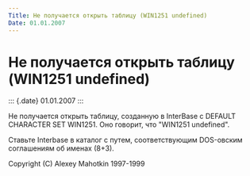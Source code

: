 ```yaml
---
Title: Hе получается открыть таблицу (WIN1251 undefined)
Date: 01.01.2007
---
```



Hе получается открыть таблицу (WIN1251 undefined)
=================================================

::: {.date}
01.01.2007
:::

Hе получается открыть таблицу, созданную в InterBase с DEFAULT CHARACTER
SET WIN1251. Оно говорит, что "WIN1251 undefined".

Ставьте Interbase в каталог с путем, соответствующим DOS-овским
соглашениям об именах (8+3).

Copyright (C) Alexey Mahotkin 1997-1999
